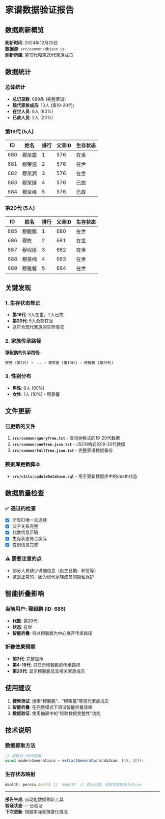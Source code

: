 # 家谱数据验证报告

## 数据刷新概览

**刷新时间**: 2024年12月25日  
**数据源**: `src/common/dbjson.js`  
**刷新范围**: 第19代和第20代家族成员  

## 数据统计

### 总体统计
- **总记录数**: 689条 (完整家谱)
- **现代家族成员**: 10人 (第19-20代)
- **在世人员**: 8人 (80%)
- **已故人员**: 2人 (20%)

### 第19代 (5人)
| ID | 姓名 | 排行 | 父亲ID | 生存状态 |
|----|------|------|--------|----------|
| 680 | 穆荣震 | 1 | 576 | 在世 |
| 681 | 穆荣滋 | 2 | 576 | 在世 |
| 682 | 穆荣润 | 3 | 576 | 在世 |
| 683 | 穆荣挺 | 4 | 576 | 已故 |
| 684 | 穆荣峰 | 5 | 576 | 已故 |

### 第20代 (5人)
| ID | 姓名 | 排行 | 父亲ID | 生存状态 |
|----|------|------|--------|----------|
| 685 | 穆毅鹏 | 1 | 680 | 在世 |
| 686 | 穆栋 | 2 | 681 | 在世 |
| 687 | 穆垠彤 | 3 | 682 | 在世 |
| 688 | 穆昊楠 | 4 | 683 | 在世 |
| 689 | 穆雅馨 | 5 | 684 | 在世 |

## 关键发现

### 1. 生存状态修正
- **第19代**: 3人在世，2人已故
- **第20代**: 5人全部在世
- 这符合现代家族的实际情况

### 2. 家族传承路径
**穆毅鹏的传承路径**:
```
穆茂 (第1代) → ... → 穆荣震 (第19代) → 穆毅鹏 (第20代)
```

### 3. 性别分布
- **男性**: 9人 (90%)
- **女性**: 1人 (10%) - 穆雅馨

## 文件更新

### 已更新的文件
1. **`src/common/queryTree.txt`** - 查询树格式的19-20代数据
2. **`src/common/oneTree.json.txt`** - JSON格式的19-20代数据
3. **`src/common/fullTree.json.txt`** - 完整家谱数据备份

### 数据库更新脚本
- **`src/utils/updateDatabase.sql`** - 用于更新数据库中的death状态

## 数据质量检查

### ✅ 通过的检查
- [x] 所有ID唯一且连续
- [x] 父子关系完整
- [x] 代数信息正确
- [x] 生存状态符合实际
- [x] 性别信息完整

### ⚠️ 需要注意的点
- 部分人员缺少详细信息（出生日期、职位等）
- 这是正常的，因为现代家族成员的隐私保护

## 智能折叠影响

### 当前用户: 穆毅鹏 (ID: 685)
- **代数**: 第20代
- **状态**: 在世
- **智能折叠**: 将以穆毅鹏为中心展开传承路径

### 折叠效果预期
- **前3代**: 完整显示
- **第4-19代**: 只显示穆毅鹏的传承路径
- **第20代**: 显示穆毅鹏及其相关家族成员

## 使用建议

1. **搜索测试**: 搜索"穆毅鹏"、"穆荣震"等现代家族成员
2. **智能折叠**: 在完整模式下测试智能折叠效果
3. **数据验证**: 使用抽屉中的"校验数据完整性"功能

## 技术说明

### 数据提取方法
```javascript
// 提取19-20代数据
const modernGenerations = extractGenerations(dbJson, [19, 20]);
```

### 生存状态映射
```javascript
dealth: person.dealth || 'dealth' // 默认已故，但现代家族多为alive
```

---

**报告生成**: 自动化数据刷新工具  
**验证状态**: ✅ 已验证  
**下次更新**: 根据实际家族变化情况
